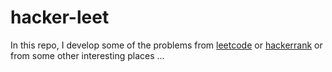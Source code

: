 # hacker-leet
In this repo, I develop some of the problems from [leetcode](https://leetcode.com/) or [hackerrank](https://www.hackerrank.com/) or from some other interesting places ...
